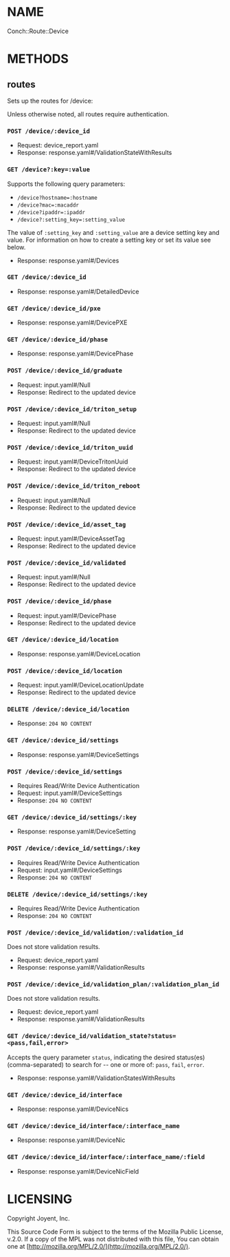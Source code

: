 # NAME

Conch::Route::Device

# METHODS

## routes

Sets up the routes for /device:

Unless otherwise noted, all routes require authentication.

### `POST /device/:device_id`

- Request: device\_report.yaml
- Response: response.yaml#/ValidationStateWithResults

### `GET /device?:key=:value`

Supports the following query parameters:

- `/device?hostname=:hostname`
- `/device?mac=:macaddr`
- `/device?ipaddr=:ipaddr`
- `/device?:setting_key=:setting_value`

The value of `:setting_key` and `:setting_value` are a device setting key and
value. For information on how to create a setting key or set its value see
below.

- Response: response.yaml#/Devices

### `GET /device/:device_id`

- Response: response.yaml#/DetailedDevice

### `GET /device/:device_id/pxe`

- Response: response.yaml#/DevicePXE

### `GET /device/:device_id/phase`

- Response: response.yaml#/DevicePhase

### `POST /device/:device_id/graduate`

- Request: input.yaml#/Null
- Response: Redirect to the updated device

### `POST /device/:device_id/triton_setup`

- Request: input.yaml#/Null
- Response: Redirect to the updated device

### `POST /device/:device_id/triton_uuid`

- Request: input.yaml#/DeviceTritonUuid
- Response: Redirect to the updated device

### `POST /device/:device_id/triton_reboot`

- Request: input.yaml#/Null
- Response: Redirect to the updated device

### `POST /device/:device_id/asset_tag`

- Request: input.yaml#/DeviceAssetTag
- Response: Redirect to the updated device

### `POST /device/:device_id/validated`

- Request: input.yaml#/Null
- Response: Redirect to the updated device

### `POST /device/:device_id/phase`

- Request: input.yaml#/DevicePhase
- Response: Redirect to the updated device

### `GET /device/:device_id/location`

- Response: response.yaml#/DeviceLocation

### `POST /device/:device_id/location`

- Request: input.yaml#/DeviceLocationUpdate
- Response: Redirect to the updated device

### `DELETE /device/:device_id/location`

- Response: `204 NO CONTENT`

### `GET /device/:device_id/settings`

- Response: response.yaml#/DeviceSettings

### `POST /device/:device_id/settings`

- Requires Read/Write Device Authentication
- Request: input.yaml#/DeviceSettings
- Response: `204 NO CONTENT`

### `GET /device/:device_id/settings/:key`

- Response: response.yaml#/DeviceSetting

### `POST /device/:device_id/settings/:key`

- Requires Read/Write Device Authentication
- Request: input.yaml#/DeviceSettings
- Response: `204 NO CONTENT`

### `DELETE /device/:device_id/settings/:key`

- Requires Read/Write Device Authentication
- Response: `204 NO CONTENT`

### `POST /device/:device_id/validation/:validation_id`

Does not store validation results.

- Request: device\_report.yaml
- Response: response.yaml#/ValidationResults

### `POST /device/:device_id/validation_plan/:validation_plan_id`

Does not store validation results.

- Request: device\_report.yaml
- Response: response.yaml#/ValidationResults

### `GET /device/:device_id/validation_state?status=<pass,fail,error>`

Accepts the query parameter `status`, indicating the desired status(es)
(comma-separated) to search for -- one or more of: `pass`, `fail`, `error`.

- Response: response.yaml#/ValidationStatesWithResults

### `GET /device/:device_id/interface`

- Response: response.yaml#/DeviceNics

### `GET /device/:device_id/interface/:interface_name`

- Response: response.yaml#/DeviceNic

### `GET /device/:device_id/interface/:interface_name/:field`

- Response: response.yaml#/DeviceNicField

# LICENSING

Copyright Joyent, Inc.

This Source Code Form is subject to the terms of the Mozilla Public License,
v.2.0. If a copy of the MPL was not distributed with this file, You can obtain
one at [http://mozilla.org/MPL/2.0/](http://mozilla.org/MPL/2.0/).
